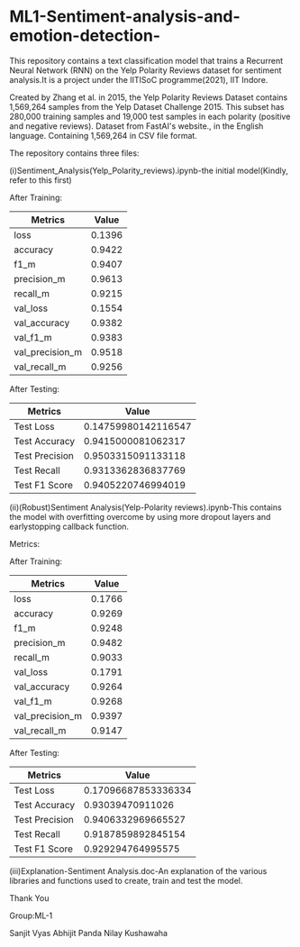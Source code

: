 # ML1-Sentiment-analysis-and-emotion-detection-
This repository contains a text classification model that trains a Recurrent Neural Network (RNN) on the Yelp Polarity Reviews dataset for sentiment analysis.It is a project under the IITISoC programme(2021),  IIT Indore. 

Created by Zhang et al. in 2015, the Yelp Polarity Reviews Dataset contains 1,569,264 samples from the Yelp Dataset Challenge 2015. This subset has 280,000 training samples and 19,000 test samples in each polarity (positive and negative reviews). Dataset from FastAI's website., in the English language. Containing 1,569,264 in CSV file format.

 The repository contains three files:
 
 (i)Sentiment_Analysis(Yelp_Polarity_reviews).ipynb-the initial model(Kindly, refer to this first)
 
  After Training:
 
  | Metrics | Value |
  | --- | --- |
  | loss | 0.1396 |
  | accuracy | 0.9422 |
  | f1_m | 0.9407 | 
  | precision_m | 0.9613 |
  | recall_m | 0.9215 |
  | val_loss | 0.1554 |
  | val_accuracy | 0.9382 |
  | val_f1_m | 0.9383 |
  | val_precision_m | 0.9518 |
  | val_recall_m | 0.9256 |

  
   
 After Testing:
 
 | Metrics | Value |
 | --- | --- |
 | Test Loss | 0.14759980142116547 |
 | Test Accuracy | 0.9415000081062317 |
 | Test Precision | 0.9503315091133118 |
 | Test Recall | 0.9313362836837769 |
 | Test F1 Score | 0.9405220746994019 |
 
     
 
(ii)(Robust)Sentiment Analysis(Yelp-Polarity reviews).ipynb-This contains the model with overfitting overcome by using more dropout layers and earlystopping callback function.
 
 Metrics:
 
  After Training:
  
  | Metrics | Value |
  | --- | --- |
  | loss | 0.1766 |
  | accuracy | 0.9269 |
  | f1_m | 0.9248 | 
  | precision_m | 0.9482 |
  | recall_m | 0.9033 |
  | val_loss | 0.1791 |
  | val_accuracy | 0.9264 |
  | val_f1_m | 0.9268 |
  | val_precision_m | 0.9397 |
  | val_recall_m | 0.9147 |

  
  
  After Testing:
  
 | Metrics | Value |
 | --- | --- |
 | Test Loss | 0.17096687853336334 |
 | Test Accuracy | 0.93039470911026 |
 | Test Precision | 0.9406332969665527 |
 | Test Recall | 0.9187859892845154 |
 | Test F1 Score | 0.929294764995575 |
  

 (iii)Explanation-Sentiment Analysis.doc-An explanation of the various libraries and functions used to create, train and test the model.


Thank You

Group:ML-1

Sanjit Vyas        Abhijit Panda         Nilay Kushawaha





 


       
